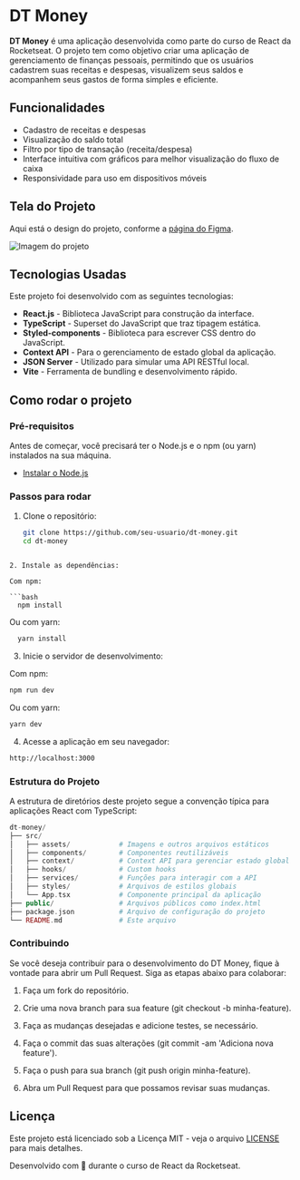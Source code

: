 # DT Money

**DT Money** é uma aplicação desenvolvida como parte do curso de React da Rocketseat. O projeto tem como objetivo criar uma aplicação de gerenciamento de finanças pessoais, permitindo que os usuários cadastrem suas receitas e despesas, visualizem seus saldos e acompanhem seus gastos de forma simples e eficiente.

## Funcionalidades

- Cadastro de receitas e despesas
- Visualização do saldo total
- Filtro por tipo de transação (receita/despesa)
- Interface intuitiva com gráficos para melhor visualização do fluxo de caixa
- Responsividade para uso em dispositivos móveis

## Tela do Projeto

Aqui está o design do projeto, conforme a [página do Figma](https://www.figma.com/design/ZlZS03YXPkNiG0dFiGDnzS/DT-Money--Community-?node-id=42078-424&t=do2B0DrB5Ku65wlu-0).

![Imagem do projeto](link-da-imagem)

## Tecnologias Usadas

Este projeto foi desenvolvido com as seguintes tecnologias:

- **React.js** - Biblioteca JavaScript para construção da interface.
- **TypeScript** - Superset do JavaScript que traz tipagem estática.
- **Styled-components** - Biblioteca para escrever CSS dentro do JavaScript.
- **Context API** - Para o gerenciamento de estado global da aplicação.
- **JSON Server** - Utilizado para simular uma API RESTful local.
- **Vite** - Ferramenta de bundling e desenvolvimento rápido.
  
## Como rodar o projeto

### Pré-requisitos

Antes de começar, você precisará ter o Node.js e o npm (ou yarn) instalados na sua máquina.

- [Instalar o Node.js](https://nodejs.org/)

### Passos para rodar

1. Clone o repositório:

   ```bash
   git clone https://github.com/seu-usuario/dt-money.git
   cd dt-money
  ```

2. Instale as dependências:

Com npm:

  ```bash
    npm install
  ```
Ou com yarn:

  ```bash
    yarn install
  ```

3. Inicie o servidor de desenvolvimento:

Com npm:
  ```bash
  npm run dev
  ```

Ou com yarn:
  ```bash
  yarn dev
  ```

4. Acesse a aplicação em seu navegador:
```bash
http://localhost:3000
```

### Estrutura do Projeto
A estrutura de diretórios deste projeto segue a convenção típica para aplicações React com TypeScript:

```php
dt-money/
├── src/
│   ├── assets/            # Imagens e outros arquivos estáticos
│   ├── components/        # Componentes reutilizáveis
│   ├── context/           # Context API para gerenciar estado global
│   ├── hooks/             # Custom hooks
│   ├── services/          # Funções para interagir com a API
│   ├── styles/            # Arquivos de estilos globais
│   └── App.tsx            # Componente principal da aplicação
├── public/                # Arquivos públicos como index.html
├── package.json           # Arquivo de configuração do projeto
└── README.md              # Este arquivo
```

### Contribuindo
Se você deseja contribuir para o desenvolvimento do DT Money, fique à vontade para abrir um Pull Request. Siga as etapas abaixo para colaborar:

1. Faça um fork do repositório.

2. Crie uma nova branch para sua feature (git checkout -b minha-feature).

3. Faça as mudanças desejadas e adicione testes, se necessário.

4. Faça o commit das suas alterações (git commit -am 'Adiciona nova feature').

5. Faça o push para sua branch (git push origin minha-feature).

6. Abra um Pull Request para que possamos revisar suas mudanças.

## Licença

Este projeto está licenciado sob a Licença MIT - veja o arquivo [LICENSE](LICENSE) para mais detalhes.


Desenvolvido com 💙 durante o curso de React da Rocketseat.